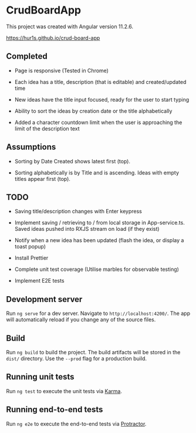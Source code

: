# CrudBoardApp

This project was created with Angular version 11.2.6.

https://hur1s.github.io/crud-board-app

## Completed

- Page is responsive (Tested in Chrome)

- Each idea has a title, description (that is editable) and created/updated time

- New ideas have the title input focused, ready for the user to start typing

- Ability to sort the ideas by creation date or the title alphabetically

- Added a character countdown limit when the user is approaching the limit of the description text

## Assumptions

- Sorting by Date Created shows latest first (top).

- Sorting alphabetically is by Title and is ascending. Ideas with empty titles appear first (top).

## TODO

- Saving title/description changes with Enter keypress

- Implement saving / retrieving to / from local storage in App-service.ts. Saved ideas pushed into RXJS stream on load (if they exist)

- Notify when a new idea has been updated (flash the idea, or display a toast popup)

- Install Prettier

- Complete unit test coverage (Utilise marbles for observable testing)

- Implement E2E tests

## Development server

Run `ng serve` for a dev server. Navigate to `http://localhost:4200/`. The app will automatically reload if you change any of the source files.

## Build

Run `ng build` to build the project. The build artifacts will be stored in the `dist/` directory. Use the `--prod` flag for a production build.

## Running unit tests

Run `ng test` to execute the unit tests via [Karma](https://karma-runner.github.io).

## Running end-to-end tests

Run `ng e2e` to execute the end-to-end tests via [Protractor](http://www.protractortest.org/).
